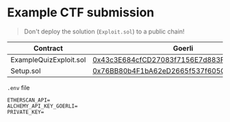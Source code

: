 # Example CTF submission

> Don't deploy the solution (`Exploit.sol`) to a public chain!

| Contract               | Goerli                                                                                                                       |
| ---------------------- | ---------------------------------------------------------------------------------------------------------------------------- |
| ExampleQuizExploit.sol | [0x43c3E684cfCD27083f7156E7d883FC7e449e1c59](https://goerli.etherscan.io/address/0x43c3E684cfCD27083f7156E7d883FC7e449e1c59) |
| Setup.sol              | [0x76BB80b4F1bA62eD2665f537f605C3593daCc458](https://goerli.etherscan.io/address/0x76BB80b4F1bA62eD2665f537f605C3593daCc458) |

`.env` file

```
ETHERSCAN_API=
ALCHEMY_API_KEY_GOERLI=
PRIVATE_KEY=
```

